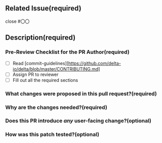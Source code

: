 <!--
Thanks for sending a pull request!  Here are some tips for you:
  1. If this is your first time, please read our contributor guidelines: https://github.com/delta-io/delta/blob/master/CONTRIBUTING.md
  2. Ensure you have added or run the appropriate tests for your PR: https://spark.apache.org/developer-tools.html
  # TODO: Confirm
  3. If the PR is unfinished, add '[WIP]' in your PR title, e.g., '[WIP][DELTA-XXXX] Your PR title ...'.
  4. Be sure to keep the PR description updated to reflect all changes.
  5. Please write your PR title to summarize what this PR proposes.
  6. If possible, provide a concise example to reproduce the issue for a faster review.
  7. If you want to add a new configuration, please read the guideline first for naming configurations in
     'core/src/main/scala/org/apache/spark/internal/config/ConfigEntry.scala'.
     # TODO: Confirm
  8. If you want to add or modify an error type or message, please read the guideline first in
     'core/src/main/resources/error/README.md'. # TODO: Confirm
-->
## Related Issue(required)

<!-- Link related issue -->
close #〇〇

## Description(required)

<!-- Describe what this PR changes. -->
### Pre-Review Checklist for the PR Author(required)

- [ ] Read [commit-guidelines][https://github.com/delta-io/delta/blob/master/CONTRIBUTING.md]
- [ ] Assign PR to reviewer
- [ ] Fill out all the required sections
### What changes were proposed in this pull request?(required)
<!--
Please clarify what changes you are proposing. The purpose of this section is to outline the changes and how this PR fixes the issue. 
If possible, please consider writing useful notes for better and faster reviews in your PR. See the examples below.
  1. If you refactor some codes with changing classes, showing the class hierarchy will help reviewers.
  2. If you fix some SQL features, you can provide some references of other DBMSes.
  # TODO: Confirm
  3. If there is design documentation, please add the link.
  4. If there is a discussion in the mailing list, please add the link.
  # TODO: Confirm
-->

### Why are the changes needed?(required)
<!--
Please clarify why the changes are needed. For instance,
  1. If you propose a new API, clarify the use case for a new API.
  2. If you fix a bug, you can clarify why it is a bug.
-->


### Does this PR introduce _any_ user-facing change?(optional)
<!--
Note that it means *any* user-facing change including all aspects such as the documentation fix.
If yes, please clarify the previous behavior and the change this PR proposes - provide the console output, description and/or an example to show the behavior difference if possible.
If possible, please also clarify if this is a user-facing change compared to the released Spark versions or within the unreleased branches such as master.
If no, write 'No'.
-->


### How was this patch tested?(optional)
<!--
If tests were added, say they were added here. Please make sure to add some test cases that check the changes thoroughly including negative and positive cases if possible.
If it was tested in a way different from regular unit tests, please clarify how you tested step by step, ideally copy and paste-able, so that other reviewers can test and check, and descendants can verify in the future.
If tests were not added, please describe why they were not added and/or why it was difficult to add.
If benchmark tests were added, please run the benchmarks in GitHub Actions for the consistent environment, and the instructions could accord to: https://spark.apache.org/developer-tools.html#github-workflow-benchmarks.
# TODO: Confirm
-->
